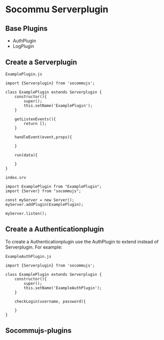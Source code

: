 # Socommu Serverplugin

## Base Plugins

- AuthPlugin
- LogPlugin

## Create a Serverplugin
`ExamplePlugin.js`

    import {Serverplugin} from 'socommujs';
    
    class ExamplePlugin extends Serverplugin {
        constructor(){
            super();
            this.setName('ExamplePlugin');
        }
        
        getListenEvents(){
            return [];
        }
        
        handleEvent(event,props){
        
        }
        
        run(data){
            
        }
    }



`index.srv`

    import ExamplePlugin from "ExamplePlugin";
    import {Server} from "socommujs";
    
    const myServer = new Server();
    myServer.addPlugin(ExamplePlugin);
    
    myServer.listen();
    

## Create a Authenticationplugin
To create a Authenticationplugin use the AuthPlugin to extend instead of Serverplugin.
For example:

`ExampleAuthPlugin.js`

    import {Serverplugin} from 'socommujs';
    
    class ExamplePlugin extends Serverplugin {
        constructor(){
            super();
            this.setName('ExampleAuthPlugin');
        }
        
        checkLogin(username, password){
            
        }
    }


## Socommujs-plugins
